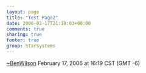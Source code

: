 ```yaml
---
layout: page
title: "Test Page2"
date: 2006-02-17T21:19:03+00:00
comments: true
sharing: true
footer: true
group: StarSystems
---
```


[~BenWilson](/star-systems/~ben-wilson) February 17, 2006 at 16:19 CST (GMT -6)
